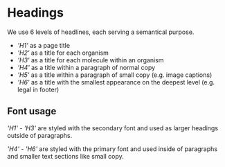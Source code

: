# Headings

We use 6 levels of headlines, each serving a semantical purpose.

- *'H1'* as a page title
- *'H2'* as a title for each organism
- *'H3'* as a title for each molecule within an organism
- *'H4'* as a title within a paragraph of normal copy
- *'H5'* as a title within a paragraph of small copy (e.g. image captions)
- *'H6'* as a title with the smallest appearance on the deepest level (e.g. legal in footer)

## Font usage
*'H1' - 'H3'* are styled with the secondary font and used as
larger headings outside of paragraphs.

*'H4' - 'H6'* are styled with the primary font and used inside of paragraphs and smaller
text sections like small copy.
